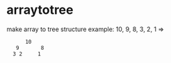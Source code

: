 # arraytotree
make array to tree structure
example:
  10, 9, 8, 3, 2, 1 => 

          10
       9       8 
      3 2     1 
 
 
